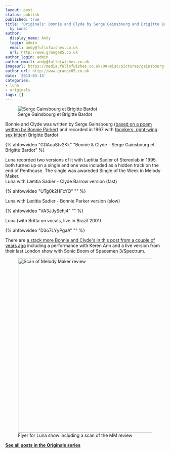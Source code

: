 ```yaml
---
layout: post
status: publish
published: true
title: 'Originals: Bonnie and Clyde by Serge Gainsbourg and Brigitte Bardot (covered
  by Luna)'
author:
  display_name: Andy
  login: admin
  email: andy@fullofwishes.co.uk
  url: http://www.grange85.co.uk
author_login: admin
author_email: andy@fullofwishes.co.uk
imageurl: https://media.fullofwishes.co.uk/00-misc/pictures/gainsbourg-bardot.jpg
author_url: http://www.grange85.co.uk
date: '2013-03-13'
categories:
- luna
- originals
tags: []
---
```

<figure class="caption aligncenter"><img src="https://media.fullofwishes.co.uk/00-misc/pictures/gainsbourg-bardot.jpg" alt="Serge Gainsbourg et Brigitte Bardot" /><figcaption class="caption-text">Serge Gainsbourg et Brigitte Bardot</figcaption></figure>
<p>Bonnie and Clyde was written by Serge Gainsbourg (<a href="http://allpoetry.com/poem/8564129-The_Trails_End-by-Bonnie_Parker">based on a poem written by Bonnie Parker</a>) and recorded in 1967 with (<a href="http://www.guardian.co.uk/film/2003/may/16/news.gwladysfouche">bonkers, right-wing sex kitten</a>) Brigitte Bardot<br />
</p>
{% ahfowvideo "GDAuaStv2Kk" "Bonnie & Clyde - Serge Gainsbourg et Brigitte Bardot" %}
<p>Luna recorded two versions of it with Lætitia Sadier of Stereolab in 1995, both turned up on a single and one was included as a hidden track on the end of Penthouse. The single was awareded Single of the Week in Melody Maker.<a id="more"></a><a id="more-3783"></a><br />
Luna with Lætitia Sadier - Clyde Barrow version (fast)<br />
</p>
{% ahfowvideo "UTg0k2HFcYQ" "" %}
<p>Luna with Lætitia Sadier - Bonnie Parker version (slow)<br />
</p>
{% ahfowvideo "VA3JJySehj4" "" %}
<p>Luna (with Britta on vocals, live in Brazil 2001)<br />
</p>
{% ahfowvideo "D3o7LYyPgaA" "" %}
<p>There are <a href="/2012/08/10/friday-recycling-bonnie-and-clyde/">a stack more Bonnie and Clyde's in this post from a couple of years ago</a> including a performance with Keren Ann and a live version from their last London show with Sonic Boom of Spacemen 3/Spectrum.</p>
<p><figure class="caption aligncenter"><img src="https://media.fullofwishes.co.uk/images/articles/1995-05_MelodyMaker_Luna-bonnie_and_clyde_sotw.jpg" width="603" height="552" alt="Scan of Melody Maker review" class /><figcaption class="caption-text"> Flyer for Luna show including a scan of the MM review</figcaption></figure>
<p><strong><a href="/category/originals/" title="List: Originals">See all posts in the Originals series</a></strong></p>
